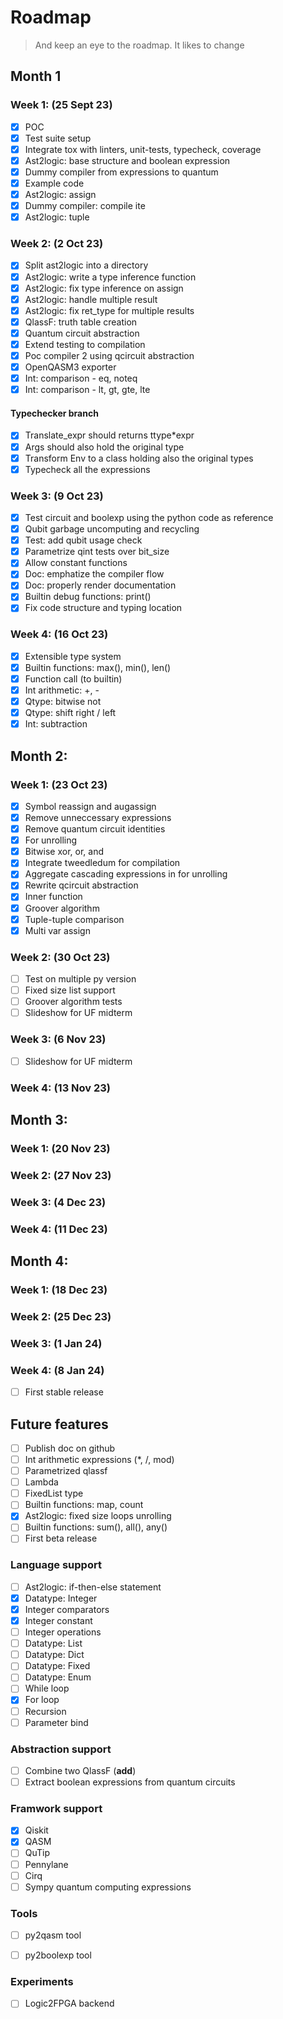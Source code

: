 # Roadmap

> And keep an eye to the roadmap. It likes to change

## Month 1

### Week 1: (25 Sept 23)
- [x] POC
- [x] Test suite setup
- [x] Integrate tox with linters, unit-tests, typecheck, coverage
- [x] Ast2logic: base structure and boolean expression
- [x] Dummy compiler from expressions to quantum
- [x] Example code
- [x] Ast2logic: assign
- [x] Dummy compiler: compile ite
- [x] Ast2logic: tuple

### Week 2: (2 Oct 23)
- [x] Split ast2logic into a directory
- [x] Ast2logic: write a type inference function
- [x] Ast2logic: fix type inference on assign
- [x] Ast2logic: handle multiple result
- [x] Ast2logic: fix ret_type for multiple results
- [x] QlassF: truth table creation
- [x] Quantum circuit abstraction
- [x] Extend testing to compilation
- [x] Poc compiler 2 using qcircuit abstraction
- [x] OpenQASM3 exporter
- [x] Int: comparison - eq, noteq
- [x] Int: comparison - lt, gt, gte, lte

#### Typechecker branch
- [x] Translate_expr should returns ttype*expr
- [x] Args should also hold the original type
- [x] Transform Env to a class holding also the original types
- [x] Typecheck all the expressions

### Week 3: (9 Oct 23)
- [x] Test circuit and boolexp using the python code as reference
- [x] Qubit garbage uncomputing and recycling
- [x] Test: add qubit usage check
- [x] Parametrize qint tests over bit_size
- [x] Allow constant functions
- [x] Doc: emphatize the compiler flow
- [x] Doc: properly render documentation
- [x] Builtin debug functions: print()
- [x] Fix code structure and typing location

### Week 4: (16 Oct 23)
- [x] Extensible type system
- [x] Builtin functions: max(), min(), len()
- [x] Function call (to builtin)
- [x] Int arithmetic: +, -
- [x] Qtype: bitwise not
- [x] Qtype: shift right / left
- [x] Int: subtraction

## Month 2: 

### Week 1: (23 Oct 23)
- [x] Symbol reassign and augassign
- [x] Remove unneccessary expressions
- [x] Remove quantum circuit identities
- [x] For unrolling
- [x] Bitwise xor, or, and
- [x] Integrate tweedledum for compilation
- [x] Aggregate cascading expressions in for unrolling
- [x] Rewrite qcircuit abstraction
- [x] Inner function
- [x] Groover algorithm
- [x] Tuple-tuple comparison
- [x] Multi var assign

### Week 2: (30 Oct 23)

- [ ] Test on multiple py version
- [ ] Fixed size list support
- [ ] Groover algorithm tests 
- [ ] Slideshow for UF midterm

### Week 3: (6 Nov 23)

- [ ] Slideshow for UF midterm

### Week 4: (13 Nov 23)

## Month 3:

### Week 1: (20 Nov 23)
### Week 2: (27 Nov 23)
### Week 3: (4 Dec 23)
### Week 4: (11 Dec 23)

## Month 4:

### Week 1: (18 Dec 23)
### Week 2: (25 Dec 23)
### Week 3: (1 Jan 24)

### Week 4: (8 Jan 24)

- [ ] First stable release




## Future features


- [ ] Publish doc on github
- [ ] Int arithmetic expressions (*, /, mod)
- [ ] Parametrized qlassf
- [ ] Lambda
- [ ] FixedList type
- [ ] Builtin functions: map, count
- [x] Ast2logic: fixed size loops unrolling
- [ ] Builtin functions: sum(), all(), any()
- [ ] First beta release

### Language support

- [ ] Ast2logic: if-then-else statement
- [x] Datatype: Integer
- [x] Integer comparators
- [x] Integer constant
- [ ] Integer operations
- [ ] Datatype: List
- [ ] Datatype: Dict
- [ ] Datatype: Fixed
- [ ] Datatype: Enum
- [ ] While loop
- [x] For loop
- [ ] Recursion
- [ ] Parameter bind

### Abstraction support

- [ ] Combine two QlassF (__add__)
- [ ] Extract boolean expressions from quantum circuits

### Framwork support

- [x] Qiskit
- [x] QASM
- [ ] QuTip
- [ ] Pennylane
- [ ] Cirq
- [ ] Sympy quantum computing expressions

### Tools

- [ ] py2qasm tool
- [ ] py2boolexp tool


### Experiments

- [ ] Logic2FPGA backend